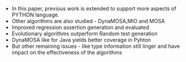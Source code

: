 
- In this paper, previous work is extended to support more aspects of PYTHON language.
- Other algorithms are also studied - DynaMOSA,MIO and MOSA
- Improved regression assertion generation and evaluated
- Evolutionary algorithms outperform Random test generation
- DynaMOSA like for Java yields better coverage in Pyhton
- But other remaining issues - like type information still linger and have impact on the effectiveness of the algorithms
